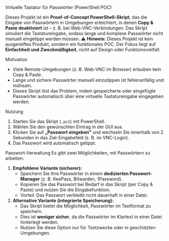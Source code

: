 Virtuelle Tastatur für Passwörter (PowerShell POC)


Dieses Projekt ist ein **Proof-of-Concept PowerShell-Skript**, das die Eingabe von Passwörtern in Umgebungen erleichtert, in denen **Copy & Paste deaktiviert** ist – z. B. bei Web-VNC-Verbindungen. Das Skript simuliert die Tastatureingabe, sodass lange und komplexe Passwörter nicht manuell eingetippt werden müssen.
⚠️ **Hinweis:** Dieses Projekt ist kein ausgereiftes Produkt, sondern ein funktionales POC. Der Fokus liegt auf **Einfachheit und Zweckmäßigkeit**, nicht auf Design oder Funktionsvielfalt.

Motivation
* Viele Remote-Umgebungen (z. B. Web-VNC im Browser) erlauben kein Copy & Paste.
* Lange und sichere Passwörter manuell einzutippen ist fehleranfällig und mühsam.
* Dieses Skript löst das Problem, indem gespeicherte oder eingefügte Passwörter automatisch über eine virtuelle Tastatureingabe eingegeben werden.


Nutzung
1. Starten Sie das Skript (`.ps1`) mit PowerShell.
2. Wählen Sie den gewünschten Eintrag in der GUI aus.
3. Klicken Sie auf **„Passwort eingeben"** und wechseln Sie innerhalb von 2 Sekunden in das Ziel-Eingabefeld (z. B. im VNC-Login).
4. Das Passwort wird automatisch getippt.
   
Passwort-Verwaltung
Es gibt zwei Möglichkeiten, mit Passwörtern zu arbeiten:
1. **Empfohlene Variante (sicherer):**
   * Speichern Sie Ihre Passwörter in einem **dedizierten Passwort-Manager** (z. B. KeePass, Bitwarden, 1Password).
   * Kopieren Sie das Passwort bei Bedarf in das Skript (per Copy & Paste) und nutzen Sie die Eingabefunktion.
   * Vorteil: Das Passwort verbleibt nicht dauerhaft in einer Datei.
2. **Alternative Variante (integrierte Speicherung):**
   * Das Skript bietet die Möglichkeit, Passwörter im Textformat zu speichern.
   * Dies ist **weniger sicher**, da die Passwörter im Klartext in einer Datei hinterlegt werden.
   * Nutzen Sie diese Option nur für Testzwecke oder in geschützten Umgebungen.
